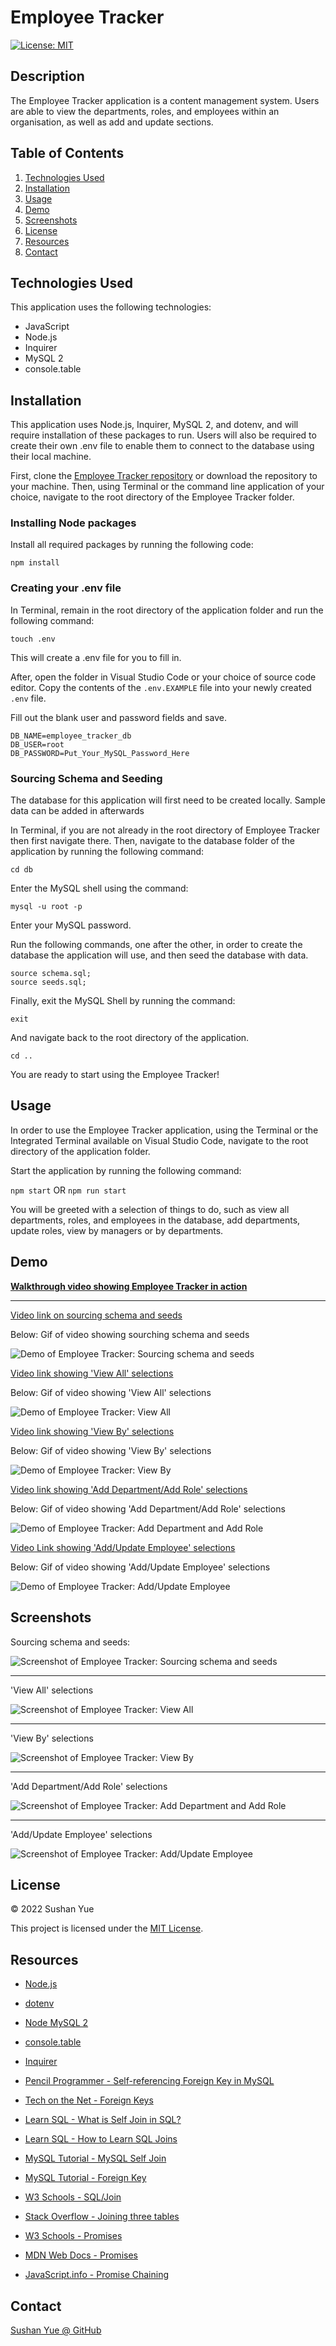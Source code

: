 # Employee Tracker
[![License: MIT](https://img.shields.io/badge/License-MIT-yellow.svg)](https://opensource.org/licenses/MIT)

## Description

The Employee Tracker application is a content management system. Users are able to view the departments, roles, and employees within an organisation, as well as add and update sections.

## Table of Contents

1. [Technologies Used](#technologies-used)
2. [Installation](#installation)
3. [Usage](#usage)
4. [Demo](#demo)
5. [Screenshots](#screenshots)
6. [License](#license)
7. [Resources](#resources)
8. [Contact](#contact)

## Technologies Used

This application uses the following technologies:

* JavaScript
* Node.js
* Inquirer
* MySQL 2
* console.table

## Installation

This application uses Node.js, Inquirer, MySQL 2, and dotenv, and will require installation of these packages to run. Users will also be required to create their own .env file to enable them to connect to the database using their local machine.

First, clone the [Employee Tracker repository](https://github.com/AtlantaBlack/Employee_Tracker) or download the repository to your machine. Then, using Terminal or the command line application of your choice, navigate to the root directory of the Employee Tracker folder.

### Installing Node packages

Install all required packages by running the following code:

`npm install`

### Creating your .env file

In Terminal, remain in the root directory of the application folder and run the following command: 

`touch .env`

This will create a .env file for you to fill in.

After, open the folder in Visual Studio Code or your choice of source code editor. Copy the contents of the `.env.EXAMPLE` file into your newly created `.env` file.

Fill out the blank user and password fields and save.

```
DB_NAME=employee_tracker_db
DB_USER=root
DB_PASSWORD=Put_Your_MySQL_Password_Here
```

### Sourcing Schema and Seeding

The database for this application will first need to be created locally. Sample data can be added in afterwards

In Terminal, if you are not already in the root directory of Employee Tracker then first navigate there. Then, navigate to the database folder of the application by running the following command:

`cd db`

Enter the MySQL shell using the command:

`mysql -u root -p`

Enter your MySQL password.

Run the following commands, one after the other, in order to create the database the application will use, and then seed the database with data.

```
source schema.sql;
source seeds.sql;
```

Finally, exit the MySQL Shell by running the command:

`exit`

And navigate back to the root directory of the application.

`cd ..`

You are ready to start using the Employee Tracker!

## Usage

In order to use the Employee Tracker application, using the Terminal or the Integrated Terminal available on Visual Studio Code, navigate to the root directory of the application folder.

Start the application by running the following command:

`npm start` OR `npm run start`

You will be greeted with a selection of things to do, such as view all departments, roles, and employees in the database, add departments, update roles, view by managers or by departments.

## Demo

**[Walkthrough video showing Employee Tracker in action](https://drive.google.com/file/d/1egiNfGD1Iil0b7RahMRk0XhDkkdAtwhC/view)**

---

[Video link on sourcing schema and seeds](https://drive.google.com/file/d/1A4ZOr1P3LrrsSgZpKgMYWb7ZwmBmpdpw/view)

Below: Gif of video showing sourching schema and seeds

![Demo of Employee Tracker: Sourcing schema and seeds](assets/images/demo-sourcing-schema-seeds.gif?raw=true "Employee Tracker demo sourcing schema and seeds")

[Video link showing 'View All' selections](https://drive.google.com/file/d/1ODkSsalCyHez5a8xbSAN-CVJDRbefIO8/view)

Below: Gif of video showing 'View All' selections

![Demo of Employee Tracker: View All](assets/images/demo-view-all-sections.gif?raw=true "Employee Tracker demo view all")

[Video link showing 'View By' selections](https://drive.google.com/file/d/1VRUpZCi4gRKmrUXi2_NA-SYn74EBcnhI/view)

Below: Gif of video showing 'View By' selections

![Demo of Employee Tracker: View By](assets/images/demo-view-by-sections.gif?raw=true "Employee Tracker demo view by")

[Video link showing 'Add Department/Add Role' selections](https://drive.google.com/file/d/1aNOx4lL9yl0nL5wIg4DaJOmtWNygCPJy/view)

Below: Gif of video showing 'Add Department/Add Role' selections

![Demo of Employee Tracker: Add Department and Add Role](assets/images/demo-add-depts-add-roles.gif?raw=true "Employee Tracker demo add department and add role")

[Video Link showing 'Add/Update Employee' selections](https://drive.google.com/file/d/1JmswdJjtDgdN72G-ecTVzfRT3__6cBTt/view)

Below: Gif of video showing 'Add/Update Employee' selections

![Demo of Employee Tracker: Add/Update Employee](assets/images/demo-add-update-employee.gif?raw=true "Employee Tracker demo add and update employee")

## Screenshots

Sourcing schema and seeds:

![Screenshot of Employee Tracker: Sourcing schema and seeds](assets/images/screenshot-sourcing-schema-seeds.jpg?raw=true "Employee Tracker screenshot sourcing schema and seeds")

---

'View All' selections

![Screenshot of Employee Tracker: View All](assets/images/screenshot-view-all-sections.jpg?raw=true "Employee Tracker screenshot view all")

---

'View By' selections

![Screenshot of Employee Tracker: View By](assets/images/screenshot-view-by-sections.jpg?raw=true "Employee Tracker screenshot view by")

---

'Add Department/Add Role' selections

![Screenshot of Employee Tracker: Add Department and Add Role](assets/images/screenshot-add-depts-add-roles.jpg?raw=true "Employee Tracker screenshot add department and add role")

---

'Add/Update Employee' selections

![Screenshot of Employee Tracker: Add/Update Employee](assets/images/screenshot-add-update-employee.jpg?raw=true "Employee Tracker screenshot add and update employee")

## License

© 2022 Sushan Yue

This project is licensed under the [MIT License](./LICENSE.txt).

## Resources

* [Node.js](https://nodejs.org/en/)

* [dotenv](https://www.npmjs.com/package/dotenv)

* [Node MySQL 2](https://www.npmjs.com/package/mysql2)

* [console.table](https://www.npmjs.com/package/console.table)

* [Inquirer](https://www.npmjs.com/package/inquirer)

* [Pencil Programmer - Self-referencing Foreign Key in MySQL](https://pencilprogrammer.com/self-referencing-foreign-key-in-mysql/)

* [Tech on the Net - Foreign Keys](https://www.techonthenet.com/sql_server/foreign_keys/foreign_delete_null.php)

* [Learn SQL - What is Self Join in SQL?](https://learnsql.com/blog/what-is-self-join-sql/)

* [Learn SQL - How to Learn SQL Joins](https://learnsql.com/blog/learn-and-practice-sql-joins/)

* [MySQL Tutorial - MySQL Self Join](https://www.mysqltutorial.org/mysql-self-join/)

* [MySQL Tutorial - Foreign Key](https://www.mysqltutorial.org/mysql-foreign-key/)

* [W3 Schools - SQL/Join](https://www.w3schools.com/sql/sql_join_left.asp)

* [Stack Overflow - Joining three tables](https://stackoverflow.com/questions/3709560/joining-three-tables-using-mysql/3709583#3709583)

* [W3 Schools - Promises](https://www.w3schools.com/js/js_promise.asp)

* [MDN Web Docs - Promises](https://developer.mozilla.org/en-US/docs/Web/JavaScript/Guide/Using_promises)

* [JavaScript.info - Promise Chaining](https://javascript.info/promise-chaining)


## Contact
[Sushan Yue @ GitHub](https://github.com/AtlantaBlack)


